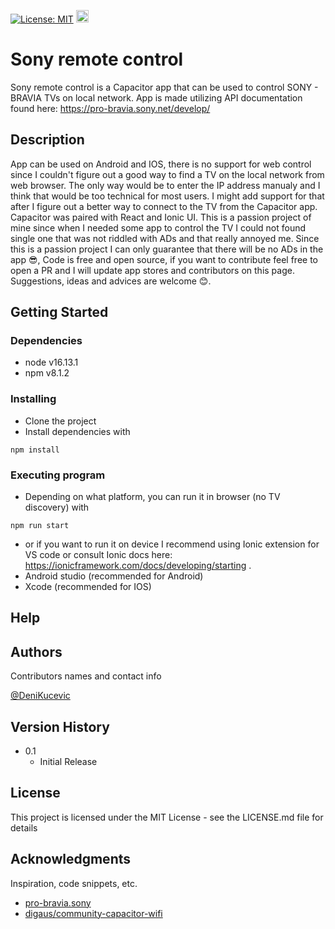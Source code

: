 [![License: MIT](https://img.shields.io/badge/License-MIT-yellow.svg)](https://opensource.org/licenses/MIT)
<a href="https://www.buymeacoffee.com/denikucevic"><img src="https://www.buymeacoffee.com/assets/img/custom_images/orange_img.png" height="20px"></a>

# Sony remote control

Sony remote control is a Capacitor app that can be used to control SONY - BRAVIA TVs on local network.
App is made utilizing API documentation found here: https://pro-bravia.sony.net/develop/

## Description

App can be used on Android and IOS, there is no support for web control since I couldn't figure out a good way to find a TV on the local network from web browser. The only way would be to enter the IP address manualy and I think that would be too technical for most users. I might add support for that after I figure out a better way to connect to the TV from the Capacitor app. Capacitor was paired with React and Ionic UI. This is a passion project of mine since when I needed some app to control the TV I could not found single one that was not riddled with ADs and that really annoyed me. Since this is a passion project I can only guarantee that there will be no ADs in the app 😎, Code is free and open source, if you want to contribute feel free to open a PR and I will update app stores and contributors on this page. Suggestions, ideas and advices are welcome 😊.

## Getting Started

### Dependencies

* node v16.13.1
* npm v8.1.2

### Installing

* Clone the project
* Install dependencies with 
```
npm install
```

### Executing program

* Depending on what platform, you can run it in browser (no TV discovery) with
```
npm run start
``` 
*  or if you want to run it on device I recommend using Ionic extension for VS code or consult Ionic docs here: https://ionicframework.com/docs/developing/starting .
* Android studio (recommended for Android)
* Xcode (recommended for IOS)

## Help



## Authors

Contributors names and contact info

[@DeniKucevic](https://github.com/DeniKucevic)

## Version History

* 0.1
    * Initial Release

## License

This project is licensed under the MIT License - see the LICENSE.md file for details

## Acknowledgments

Inspiration, code snippets, etc.
* [pro-bravia.sony](https://pro-bravia.sony.net/develop/)
* [digaus/community-capacitor-wifi ](https://github.com/digaus/community-capacitor-wifi)